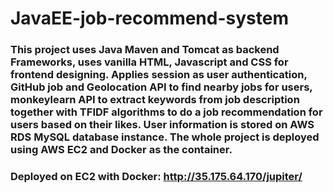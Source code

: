 # JavaEE-job-recommend-system
### This project uses Java Maven and Tomcat as backend Frameworks, uses vanilla HTML, Javascript and CSS for frontend designing. Applies session as user authentication, GitHub job and Geolocation API to find nearby jobs for users, monkeylearn API to extract keywords from job description together with TFIDF algorithms to do a job recommendation for users based on their likes. User information is stored on AWS RDS MySQL database instance. The whole project is deployed using AWS EC2 and Docker as the container.

### Deployed on EC2 with Docker: http://35.175.64.170/jupiter/

         
